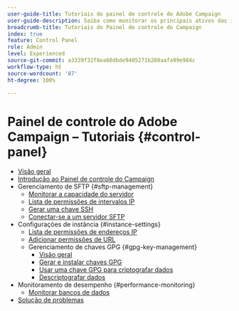 ```yaml
---
user-guide-title: Tutoriais do painel de controle do Adobe Campaign
user-guide-description: Saiba como monitorar os principais ativos das instâncias do Adobe Campaign e executar tarefas administrativas no Painel de controle do Campaign.
breadcrumb-title: Tutoriais do Painel de controle do Campaign
index: true
feature: Control Panel
role: Admin
level: Experienced
source-git-commit: a3339f32f8ea60dbde9405271b288aafa99e984c
workflow-type: ht
source-wordcount: '87'
ht-degree: 100%

---
```



# Painel de controle do Adobe Campaign – Tutoriais {#control-panel}

+ [Visão geral](/help/control-panel-tutorials/control-panel-overview.md)
+ [Introdução ao Painel de controle do Campaign](/help/control-panel-tutorials/get-started.md)
+ Gerenciamento de SFTP {#sftp-management}
   + [Monitorar a capacidade do servidor](/help/control-panel-tutorials/sftp-management/monitor-server-capacity.md)
   + [Lista de permissões de intervalos IP](/help/control-panel-tutorials/sftp-management/allowlist-ip-range.md)
   + [Gerar uma chave SSH](/help/control-panel-tutorials/sftp-management/generate-ssh-key.md)
   + [Conectar-se a um servidor SFTP](/help/control-panel-tutorials/sftp-management/connect-to-sftp-server.md)
+ Configurações de instância {#instance-settings}
   + [Lista de permissões de endereços IP](/help/control-panel-tutorials/instance-settings/allowlist-ip-address.md)
   + [Adicionar permissões de URL](/help/control-panel-tutorials/instance-settings/add-url-permissions.md)
   + Gerenciamento de chaves GPG {#gpg-key-management}
      + [Visão geral](/help/control-panel-tutorials/instance-settings/gpg-key-management/gpg-key-management-overview.md)
      + [Gerar e instalar chaves GPG](/help/control-panel-tutorials/instance-settings/gpg-key-management/generate-and-install-gpg-keys.md)
      + [Usar uma chave GPG para criptografar dados](/help/control-panel-tutorials/instance-settings/gpg-key-management/use-a-gpg-key-to-encrypt-data.md)
      + [Descriptografar dados](/help/control-panel-tutorials/instance-settings/gpg-key-management/decrypt-data.md)
+ Monitoramento de desempenho {#performance-monitoring}
   + [Monitorar bancos de dados](/help/control-panel-tutorials/performance-monitoring/monitor-databases.md)
+ [Solução de problemas](/help/control-panel-tutorials/troubleshooting.md)